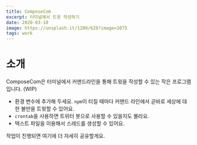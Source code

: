 ```yaml
---
title: ComposeCom
excerpt: 터미널에서 트윗 작성하기
date: 2020-03-10
image: https://unsplash.it/1200/628?image=1075
tags: work
---
```

# 소개


ComposeCom은 터미널에서 커맨드라인을 통해 트윗을 작성할 수 있는 작은 프로그램입니다. (WIP)


* 환경 변수에 추가해 두세요. `npm`이 터질 때마다 커맨드 라인에서 곧바로 세상에 대한 불만을 트윗할 수 있어요.
* `crontab`을 사용하면 트위터 봇으로 사용할 수 있을지도 몰라요.
* 텍스트 파일을 이용해서 스레드를 생성할 수 있어요.


작업이 진행되면 여기에 더 자세히 공유할게요.
